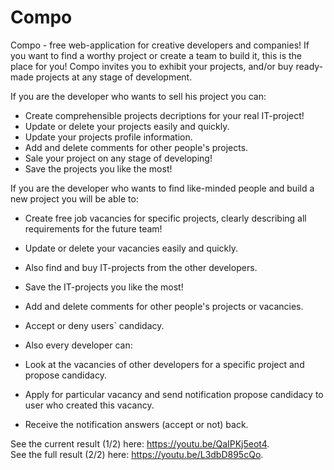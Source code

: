 # Compo
Compo - free web-application for creative developers and companies! If you want to find a worthy project or create a team to build it, this is the place for you! 
Compo invites you to exhibit your projects, and/or buy ready-made projects at any stage of development.

If you are the developer who wants to sell his project you can:
- Create comprehensible projects decriptions for your real IT-project!
- Update or delete your projects easily and quickly.
- Update your projects profile information.
- Add and delete comments for other people's projects.
- Sale your project on any stage of developing!
- Save the projects you like the most!

If you are the developer who wants to find like-minded people and build a new project you will be able to:
- Create free job vacancies for specific projects, clearly describing all requirements for the future team!
- Update or delete your vacancies easily and quickly.
- Also find and buy IT-projects from the other developers.
- Save the IT-projects you like the most!
- Add and delete comments for other people's projects or vacancies.
- Accept or deny users` candidacy.

- Also every developer can:
- Look at the vacancies of other developers for a specific project and propose candidacy.
- Apply for particular vacancy and send notification propose candidacy to user who created this vacancy.
- Receive the notification answers (accept or not) back.

See the current result (1/2) here: https://youtu.be/QaIPKj5eot4.  
See the full result (2/2) here: https://youtu.be/L3dbD895cQo.


